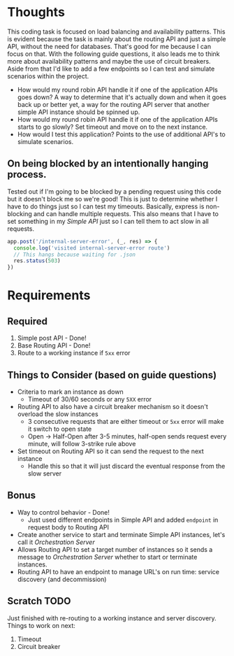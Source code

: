 # Thoughts

This coding task is focused on load balancing and availability patterns. This is evident because the task is mainly about the routing API and just a simple API, without the need for databases. That's good for me because I can focus on that. With the following guide questions, it also leads me to think more about availability patterns and maybe the use of circuit breakers. Aside from that I'd like to add a few endpoints so I can test and simulate scenarios within the project.

- How would my round robin API handle it if one of the application APIs goes down? A way to determine that it's actually down and when it goes back up or better yet, a way for the routing API server that another simple API instance should be spinned up.
- How would my round robin API handle it if one of the application APIs starts to go
slowly? Set timeout and move on to the next instance.
- How would I test this application? Points to the use of additional API's to simulate scenarios.

## On being blocked by an intentionally hanging process.
Tested out if I'm going to be blocked by a pending request using this code but it doesn't block me so we're good! This is just to determine whether I have to do things just so I can test my timeouts. Basically, express is non-blocking and can handle multiple requests. This also means that I have to set something in my *Simple API* just so I can tell them to act slow in all requests.
```javascript
app.post('/internal-server-error', (_, res) => {
  console.log('visited internal-server-error route')
  // This hangs because waiting for .json
  res.status(503)
})
```

# Requirements
## Required
1. Simple post API - Done!
2. Base Routing API - Done!
3. Route to a working instance if `5xx` error

## Things to Consider (based on guide questions)
- Criteria to mark an instance as down
    - Timeout of 30/60 seconds or any `5XX` error
- Routing API to also have a circuit breaker mechanism so it doesn't overload the slow instances
    - 3 consecutive requests that are either timeout or `5xx` error will make it switch to open state
    - Open -> Half-Open after 3-5 minutes, half-open sends request every minute, will follow 3-strike rule above
- Set timeout on Routing API so it can send the request to the next instance
    - Handle this so that it will just discard the eventual response from the slow server

## Bonus
- Way to control behavior - Done!
    - Just used different endpoints in Simple API and added `endpoint` in request body to Routing API
- Create another service to start and terminate Simple API instances, let's call it *Orchestration Server*
- Allows Routing API to set a target number of instances so it sends a message to *Orchestration Server* whether to start or terminate instances.
- Routing API to have an endpoint to manage URL's on run time: service discovery (and decommission)

## Scratch TODO
Just finished with re-routing to a working instance and server discovery. Things to work on next:

1. Timeout
2. Circuit breaker
